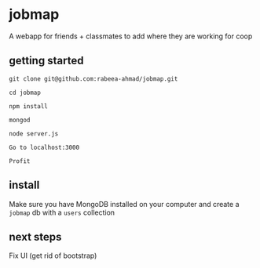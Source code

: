 # jobmap

A webapp for friends + classmates to add where they are working for coop

## getting started

```git clone git@github.com:rabeea-ahmad/jobmap.git```

```cd jobmap```

```npm install```

```mongod```

```node server.js```

```Go to localhost:3000```

```Profit```

## install

Make sure you have MongoDB installed on your computer and create a ```jobmap``` db with a ```users``` collection

## next steps

Fix UI (get rid of bootstrap)
